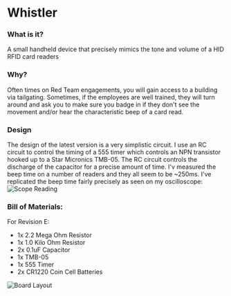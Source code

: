 

# Whistler
### What is it?
A small handheld device that precisely mimics the tone and volume of a HID RFID card readers
### Why?
Often times on Red Team engagements, you will gain access to a building via tailgating. Sometimes, if the employees are well trained, they will turn around and ask you to make sure you badge in if they don't see the movement and/or hear the characteristic beep of a card read.
### Design
The design of the latest version is a very simplistic circuit. I use an RC circuit to control the timing of a 555 timer which controls an NPN transistor hooked up to a Star Micronics TMB-05. The RC circuit controls the discharge of the capacitor for a precise amount of time. I'v measured the beep time on a number of readers and they all seem to be ~250ms. I've replicated the beep time fairly precisely as seen on my oscilloscope:
![Scope Reading](https://github.com/atucom/Whistler/Scope_timing.png)

### Bill of Materials:
For Revision E:
* 1x 2.2 Mega Ohm Resistor
* 1x 1.0 Kilo Ohm Resistor
* 2x 0.1uF Capacitor
* 1x TMB-05
* 1x 555 Timer
* 2x CR1220 Coin Cell Batteries

![Board Layout](https://github.com/atucom/Whistler/Board_layout_RevE.png)
